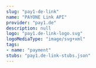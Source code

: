 ```yaml
---
slug: "pay1-de-link"
name: "PAYONE Link API"
provider: "pay1.de"
description: null
logo: "pay1.de-link-logo.svg"
logoMediaType: "image/svg+xml"
tags:
- name: "payment"
stubs: "pay1.de-link-stubs.json"
---
```

